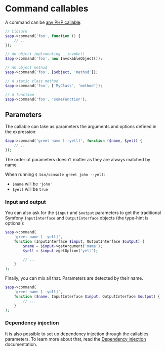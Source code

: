 # Command callables

A command can be [any PHP callable](http://php.net/manual/en/language.types.callable.php):

```php
// Closure
$app->command('foo', function () {
    // ...
});

// An object implementing __invoke()
$app->command('foo', new InvokableObject());

// An object method
$app->command('foo', [$object, 'method']);

// A static class method
$app->command('foo', ['MyClass', 'method']);

// A function
$app->command('foo', 'someFunction');
```

## Parameters

The callable can take as parameters the arguments and options defined in the expression:

```php
$app->command('greet name [--yell]', function ($name, $yell) {
    // ...
});
```

The order of parameters doesn't matter as they are always matched by name.

When running `$ bin/console greet john --yell`:

- `$name` will be `'john'`
- `$yell` will be `true`

### Input and output

You can also ask for the `$input` and `$output` parameters to get the traditional Symfony `InputInterface` and `OutputInterface` objects (the type-hint is optional):

```php
$app->command(
    'greet name [--yell]',
    function (InputInterface $input, OutputInterface $output) {
        $name = $input->getArgument('name');
        $yell = $input->getOption('yell');

        // ...
    }
);
```

Finally, you can mix all that. Parameters are detected by their name.

```php
$app->command(
    'greet name [--yell]',
    function ($name, InputInterface $input, OutputInterface $output) {
        // ...
    }
);
```

### Dependency injection

It is also possible to set up dependency injection through the callables parameters. To learn more about that, read the [Dependency injection](container.md) documentation.

